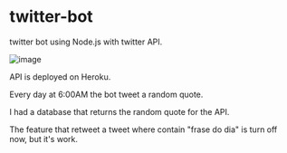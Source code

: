 # twitter-bot
twitter bot using Node.js with twitter API. 

![image](https://user-images.githubusercontent.com/79453555/204353788-6518f42c-1899-48c9-a5fe-d9d70949976a.png)

API is deployed on Heroku.

Every day at 6:00AM the bot tweet a random quote.  

I had a database that returns the random quote for the API.  

The feature that retweet a tweet where contain "frase do dia" is turn off now, but it's work.
